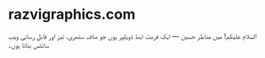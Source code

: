 # razvigraphics.com
السلام علیکم! میں مناظر حسین — ایک فرنٹ اینڈ ڈویلپر ہوں جو صاف ستھری، تیز اور قابلِ رسائی ویب سائٹس بناتا ہوں۔
